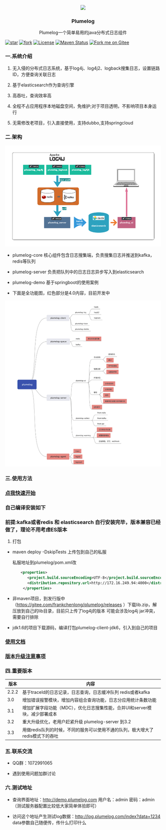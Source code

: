 <p align="center" >
    <img src="https://gitee.com/frankchenlong/plumelog/raw/master/pic/icon.png" width="150">
    <h3 align="center">Plumelog</h3>
    <p align="center">
        Plumelog一个简单易用的java分布式日志组件
</p>

[![star](https://gitee.com/frankchenlong/plumelog/badge/star.svg?theme=gvp)](https://gitee.com/frankchenlong/plumelog/stargazers)
[![fork](https://gitee.com/frankchenlong/plumelog/badge/fork.svg?theme=gvp)](https://gitee.com/frankchenlong/plumelog/members)
[![License](https://img.shields.io/badge/license-Apache%202-4EB1BA.svg)](https://www.apache.org/licenses/LICENSE-2.0.html)
[![Maven Status](https://maven-badges.herokuapp.com/maven-central/com.plumelog/plumelog/badge.svg)](https://maven-badges.herokuapp.com/maven-central/com.plumelog/plumelog)
[![Fork me on Gitee](https://gitee.com/frankchenlong/plumelog/widgets/widget_1.svg)](https://gitee.com/frankchenlong/plumelog)
### 一.系统介绍

 1. 无入侵的分布式日志系统，基于log4j、log4j2、logback搜集日志，设置链路ID，方便查询关联日志
 
 2. 基于elasticsearch作为查询引擎
 
 3. 高吞吐，查询效率高
 
 4. 全程不占应用程序本地磁盘空间，免维护;对于项目透明，不影响项目本身运行
 
 5. 无需修改老项目，引入直接使用，支持dubbo,支持springcloud
 
### 二.架构

 ![avatar](/pic/plumelog.png)
 
* plumelog-core 核心组件包含日志搜集端，负责搜集日志并推送到kafka，redis等队列

* plumelog-server 负责把队列中的日志日志异步写入到elasticsearch 

* plumelog-demo 基于springboot的使用案例

* 下面是全功能图，红色部分是4.0内容，目前开发中

 ![avatar](/pic/guihua.png)
   
### 三.使用方法

   ### [点我快速开始](/FASTSTART.md)

  ### 自己编译安装如下
  
  ### 前提:kafka或者redis  和 elasticsearch 自行安装完毕，版本兼容已经做了，理论不用考虑ES版本
    
1. 打包

* maven deploy -DskipTests 上传包到自己的私服
   
     私服地址到plumelog/pom.xml改
```xml
       <properties>
          <project.build.sourceEncoding>UTF-8</project.build.sourceEncoding>
          <distribution.repository.url>http://172.16.249.94:4000</distribution.repository.url>
        </properties>
```   
* 非maven项目，到发行版中（https://gitee.com/frankchenlong/plumelog/releases ）下载lib.zip，解压放到自己的lib目录，目前只上传了log4j的版本
  可能会涉及log4j jar冲突，需要自行排除
  
* jdk1.6的项目下载源码，编译打包plumelog-client-jdk6，引入到自己的项目
  
### [使用文档](/FASTSTART.md)

### [版本升级注意事项](/update.md)

### 四.重要版本
 
   |  版本   | 内容  |
   |  ----  | ----  |
   | 2.2.2  | 基于traceId的日志记录，日志查询，日志缓冲队列 redis或者kafka |
   | 3.0  | 增加错误报警模块，增加内容组合查询功能，日志分应用统计条数功能 |
   | 3.1  | 增加扩展字段功能（MDC），优化日志搜集性能，合并UI和server模块，减少部署成本 |
   | 3.2  | 重大升级优化，老用户赶紧升级 plumelog-server 到3.2|
   | 3.3  | 用做redis队列的时候，不同的服务可以使用不通的队列，极大增大了redis模式下的吞吐|
   
### 五.联系交流

   * QQ群：1072991065   
   
   * 遇到使用问题加群讨论
   

### 六.测试地址

   * 查询界面地址：http://demo.plumelog.com  用户名：admin 密码：admin   （测试服务器配置比较低大家简单体验即可）
      
   * 访问这个地址产生测试log数据：http://log.plumelog.com/index?data=1234  data参数自己随便传，传什么打印什么
